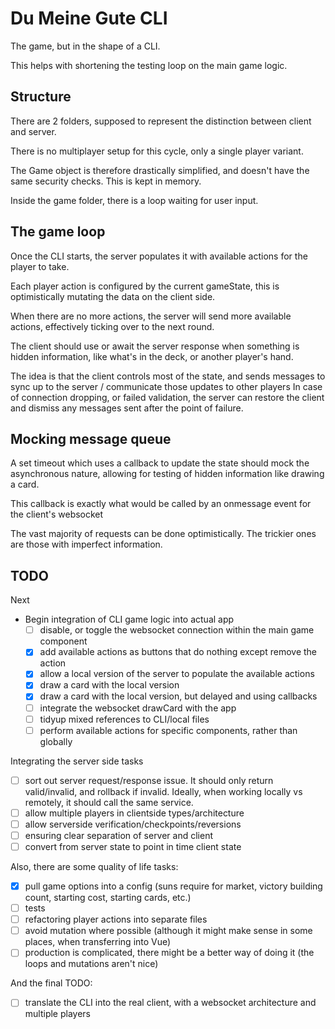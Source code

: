 # Du Meine Gute CLI

The game, but in the shape of a CLI.

This helps with shortening the testing loop on the main game logic.

## Structure

There are 2 folders, supposed to represent the distinction between client and server.

There is no multiplayer setup for this cycle, only a single player variant.

The Game object is therefore drastically simplified, and doesn't have the same security checks. This is kept in memory.

Inside the game folder, there is a loop waiting for user input.

## The game loop

Once the CLI starts, the server populates it with available actions for the player to take.

Each player action is configured by the current gameState, this is optimistically mutating the data on the client side.

When there are no more actions, the server will send more available actions, effectively ticking over to the next round.

The client should use or await the server response when something is hidden information, like what's in the deck, or another player's hand.

The idea is that the client controls most of the state, and sends messages to sync up to the server / communicate those updates to other players
In case of connection dropping, or failed validation, the server can restore the client and dismiss any messages sent after the point of failure.

## Mocking message queue

A set timeout which uses a callback to update the state should mock the asynchronous nature, allowing for testing of hidden information like drawing a card.

This callback is exactly what would be called by an onmessage event for the client's websocket

The vast majority of requests can be done optimistically. The trickier ones are those with imperfect information.

## TODO

Next

- Begin integration of CLI game logic into actual app
  - [ ] disable, or toggle the websocket connection within the main game component
  - [x] add available actions as buttons that do nothing except remove the action
  - [x] allow a local version of the server to populate the available actions
  - [x] draw a card with the local version
  - [x] draw a card with the local version, but delayed and using callbacks
  - [ ] integrate the websocket drawCard with the app
  - [ ] tidyup mixed references to CLI/local files
  - [ ] perform available actions for specific components, rather than globally

Integrating the server side tasks

- [ ] sort out server request/response issue. It should only return valid/invalid, and rollback if invalid. Ideally, when working locally vs remotely, it should call the same service.
- [ ] allow multiple players in clientside types/architecture
- [ ] allow serverside verification/checkpoints/reversions
- [ ] ensuring clear separation of server and client
- [ ] convert from server state to point in time client state

Also, there are some quality of life tasks:

- [x] pull game options into a config (suns require for market, victory building count, starting cost, starting cards, etc.)
- [ ] tests
- [ ] refactoring player actions into separate files
- [ ] avoid mutation where possible (although it might make sense in some places, when transferring into Vue)
- [ ] production is complicated, there might be a better way of doing it (the loops and mutations aren't nice)

And the final TODO:

- [ ] translate the CLI into the real client, with a websocket architecture and multiple players
